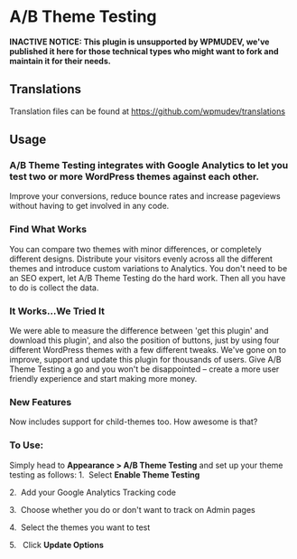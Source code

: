 # A/B Theme Testing

**INACTIVE NOTICE: This plugin is unsupported by WPMUDEV, we've published it here for those technical types who might want to fork and maintain it for their needs.**

## Translations

Translation files can be found at https://github.com/wpmudev/translations

## Usage

### A/B Theme Testing integrates with Google Analytics to let you test two or more WordPress themes against each other.

Improve your conversions, reduce bounce rates and increase pageviews without having to get involved in any code.

### Find What Works

You can compare two themes with minor differences, or completely different designs. Distribute your visitors evenly across all the different themes and introduce custom variations to Analytics. You don't need to be an SEO expert, let A/B Theme Testing do the hard work. Then all you have to do is collect the data.

### It Works...We Tried It

We were able to measure the difference between 'get this plugin' and download this plugin', and also the position of buttons, just by using four different WordPress themes with a few different tweaks. We've gone on to improve, support and update this plugin for thousands of users. Give A/B Theme Testing a go and you won't be disappointed – create a more user friendly experience and start making more money.

### New Features

Now includes support for child-themes too. How awesome is that?

### To Use:

Simply head to **Appearance > A/B Theme Testing** and set up your theme testing as follows: 
1.  Select **Enable Theme Testing**

2.  Add your Google Analytics Tracking code 

3.  Choose whether you do or don't want to track on Admin pages 

4.  Select the themes you want to test

5.   Click **Update Options**
